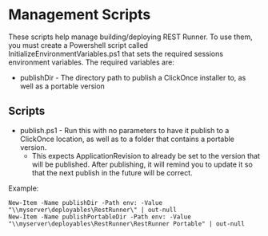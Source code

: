 # Management Scripts

These scripts help manage building/deploying REST Runner.  To use them, you must create a Powershell script called
InitializeEnvironmentVariables.ps1 that sets the required sessions environment variables.  The required variables are:

* publishDir - The directory path to publish a ClickOnce installer to, as well as a portable version

## Scripts

* publish.ps1 - Run this with no parameters to have it publish to a ClickOnce location, as well as to a folder that contains a portable version.
  * This expects ApplicationRevision to already be set to the version that will be published.  After publishing, it will remind you to update it so that the next publish in the future will be correct.

Example:

    New-Item -Name publishDir -Path env: -Value "\\myserver\deployables\RestRunner\" | out-null
    New-Item -Name publishPortableDir -Path env: -Value "\\myserver\deployables\RestRunner\RestRunner Portable" | out-null